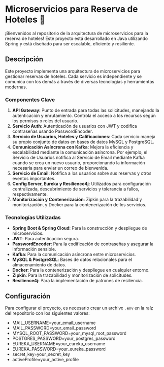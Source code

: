# Microservicios para Reserva de Hoteles 🏨

¡Bienvenidos al repositorio de la arquitectura de microservicios para la reserva de hoteles! Este proyecto está desarrollado en Java utilizando Spring y está diseñado para ser escalable, eficiente y resiliente.

## Descripción
Este proyecto implementa una arquitectura de microservicios para gestionar reservas de hoteles. Cada servicio es independiente y se comunica con los demás a través de diversas tecnologías y herramientas modernas.

### Componentes Clave

1. **API Gateway**: Punto de entrada para todas las solicitudes, manejando la autenticación y enrutamiento. Controla el acceso a los recursos según los permisos o roles del usuario.
2. **Servicio Auth**: Autenticación de usuarios con JWT y codifica contraseñas usando PasswordEncoder.
3. **Servicio de Usuarios, Hoteles y Calificaciones**: Cada servicio maneja su propio conjunto de datos en bases de datos MySQL y PostgreSQL.
4. **Comunicación Asíncrona con Kafka**: Mejora la eficiencia y escalabilidad mediante la comunicación asíncrona. Por ejemplo, el Servicio de Usuarios notifica al Servicio de Email mediante Kafka cuando se crea un nuevo usuario, proporcionando la información necesaria para enviar un correo de bienvenida.
5. **Servicio de Email**: Notifica a los usuarios sobre sus reservas y otros eventos importantes.
6. **Config Server, Eureka y Resilience4j**: Utilizados para configuración centralizada, descubrimiento de servicios y tolerancia a fallos, respectivamente.
7. **Monitorización y Contenerización**: Zipkin para la trazabilidad y monitorización, y Docker para la contenerización de los servicios.

### Tecnologías Utilizadas

- **Spring Boot & Spring Cloud**: Para la construcción y despliegue de microservicios.
- **JWT**: Para autenticación segura.
- **PasswordEncoder**: Para la codificación de contraseñas y asegurar la información sensible.
- **Kafka**: Para la comunicación asíncrona entre microservicios.
- **MySQL & PostgreSQL**: Bases de datos relacionales para el almacenamiento de datos.
- **Docker**: Para la contenerización y despliegue en cualquier entorno.
- **Zipkin**: Para la trazabilidad y monitorización de solicitudes.
- **Resilience4j**: Para la implementación de patrones de resiliencia.

## Configuración

Para configurar el proyecto, es necesario crear un archivo `.env` en la raíz del repositorio con los siguientes valores:

- MAIL_USERNAME=your_email_username
- MAIL_PASSWORD=your_email_password
- MYSQL_ROOT_PASSWORD=your_mysql_root_password
- POSTGRES_PASSWORD=your_postgres_password
- EUREKA_USERNAME=your_eureka_username
- EUREKA_PASSWORD=your_eureka_password
- secret_key=your_secret_key
- activeProfile=your_active_profile

